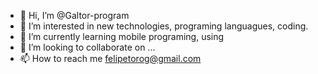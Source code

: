 - 👋 Hi, I’m @Galtor-program
- 👀 I’m interested in new technologies, programing languagues, coding.
- 🌱 I’m currently learning mobile programing, using 
- 💞️ I’m looking to collaborate on ...
- 📫 How to reach me felipetorog@gmail.com

<!---
Galtor-program/Galtor-program is a ✨ special ✨ repository because its `README.md` (this file) appears on your GitHub profile.
You can click the Preview link to take a look at your changes.
--->
